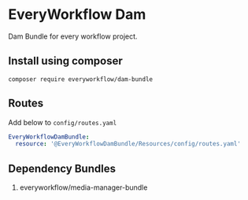 # EveryWorkflow Dam

Dam Bundle for every workflow project.

## Install using composer

`composer require everyworkflow/dam-bundle`

## Routes

Add below to `config/routes.yaml`

```yaml
EveryWorkflowDamBundle:
  resource: '@EveryWorkflowDamBundle/Resources/config/routes.yaml'
```

## Dependency Bundles

1. everyworkflow/media-manager-bundle

